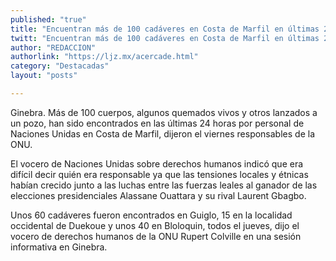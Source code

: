 ```yaml
---
published: "true"
title: "Encuentran más de 100 cadáveres en Costa de Marfil en últimas 24 hrs"
twitt: "Encuentran más de 100 cadáveres en Costa de Marfil en últimas 24 hrs"
author: "REDACCION"
authorlink: "https://ljz.mx/acercade.html"
category: "Destacadas"
layout: "posts"

---
```



  Ginebra. Más de 100 cuerpos, algunos quemados vivos y otros lanzados a un pozo, han sido encontrados en las últimas 24 horas por personal de Naciones Unidas en Costa de Marfil, dijeron el viernes responsables de la ONU.



  El vocero de Naciones Unidas sobre derechos humanos indicó que era difícil decir quién era responsable ya que las tensiones locales y étnicas habían crecido junto a las luchas entre las fuerzas leales al ganador de las elecciones presidenciales Alassane Ouattara y su rival Laurent Gbagbo.



  Unos 60 cadáveres fueron encontrados en Guiglo, 15 en la localidad occidental de Duekoue y unos 40 en Bloloquin, todos el jueves, dijo el vocero de derechos humanos de la ONU Rupert Colville en una sesión informativa en Ginebra.

